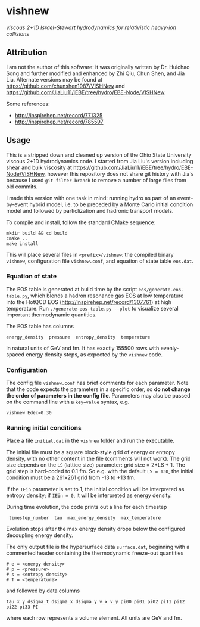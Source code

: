 # vishnew

_viscous 2+1D Israel-Stewart hydrodynamics for relativistic heavy-ion collisions_

## Attribution

I am not the author of this software:
it was originally written by Dr. Huichao Song and further modified and enhanced by Zhi Qiu, Chun Shen, and Jia Liu.
Alternate versions may be found at https://github.com/chunshen1987/VISHNew and https://github.com/JiaLiu11/iEBE/tree/hydro/EBE-Node/VISHNew.

Some references:

- http://inspirehep.net/record/771325
- http://inspirehep.net/record/785597

## Usage

This is a stripped down and cleaned up version of the Ohio State University viscous 2+1D hydrodynamics code.
I started from Jia Liu's version including shear and bulk viscosity at https://github.com/JiaLiu11/iEBE/tree/hydro/EBE-Node/VISHNew, however this repository does not share git history with Jia's because I used `git filter-branch` to remove a number of large files from old commits.

I made this version with one task in mind: running hydro as part of an event-by-event hybrid model, i.e. to be preceded by a Monte Carlo initial condition model and followed by particlization and hadronic transport models.

To compile and install, follow the standard CMake sequence:

    mkdir build && cd build
    cmake ..
    make install

This will place several files in `<prefix>/vishnew`: the compiled binary `vishnew`, configuration file `vishnew.conf`, and equation of state table `eos.dat`.

### Equation of state

The EOS table is generated at build time by the script `eos/generate-eos-table.py`, which blends a hadron resonance gas EOS at low temperature into the HotQCD EOS (http://inspirehep.net/record/1307761) at high temperature.
Run `./generate-eos-table.py --plot` to visualize several important thermodynamic quantities.

The EOS table has columns

    energy_density  pressure  entropy_density  temperature

in natural units of GeV and fm.
It has exactly 155500 rows with evenly-spaced energy density steps, as expected by the `vishnew` code.

### Configuration

The config file `vishnew.conf` has brief comments for each parameter.
Note that the code expects the parameters in a specific order, so __do not change the order of parameters in the config file__.
Parameters may also be passed on the command line with a `key=value` syntax, e.g.

    vishnew Edec=0.30

### Running initial conditions

Place a file `initial.dat` in the `vishnew` folder and run the executable.

The initial file must be a square block-style grid of energy or entropy density, with no other content in the file (comments will not work).
The grid size depends on the `LS` (lattice size) parameter: grid size = 2\*LS + 1.
The grid step is hard-coded to 0.1 fm.
So e.g. with the default `LS = 130`, the initial condition must be a 261x261 grid from -13 to +13 fm.

If the `IEin` parameter is set to 1, the initial condition will be interpreted as entropy density;
if `IEin = 0`, it will be interpreted as energy density.

During time evolution, the code prints out a line for each timestep

     timestep_number  tau  max_energy_density  max_temperature

Evolution stops after the max energy density drops below the configured decoupling energy density.

The only output file is the hypersurface data `surface.dat`, beginning with a commented header containing the thermodynamic freeze-out quantities

    # e = <energy density>
    # p = <pressure>
    # s = <entropy density>
    # T = <temperature>

and followed by data columns

    tau x y dsigma_t dsigma_x dsigma_y v_x v_y pi00 pi01 pi02 pi11 pi12 pi22 pi33 PI

where each row represents a volume element.
All units are GeV and fm.
